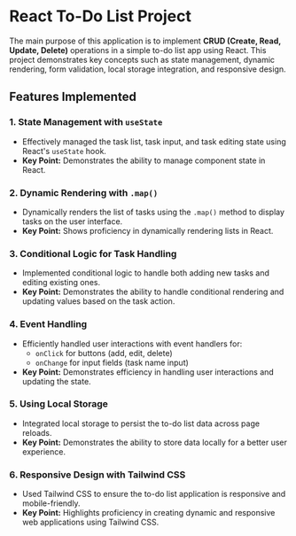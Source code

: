 

# React To-Do List Project

The main purpose of this application is to implement **CRUD (Create, Read, Update, Delete)** operations in a simple to-do list app using React. This project demonstrates key concepts such as state management, dynamic rendering, form validation, local storage integration, and responsive design.

## Features Implemented

### 1. **State Management with `useState`**
- Effectively managed the task list, task input, and task editing state using React's `useState` hook.
- **Key Point:** Demonstrates the ability to manage component state in React.

### 2. **Dynamic Rendering with `.map()`**
- Dynamically renders the list of tasks using the `.map()` method to display tasks on the user interface.
- **Key Point:** Shows proficiency in dynamically rendering lists in React.

### 3. **Conditional Logic for Task Handling**
- Implemented conditional logic to handle both adding new tasks and editing existing ones.
- **Key Point:** Demonstrates the ability to handle conditional rendering and updating values based on the task action.

### 4. **Event Handling**
- Efficiently handled user interactions with event handlers for:
  - `onClick` for buttons (add, edit, delete)
  - `onChange` for input fields (task name input)
- **Key Point:** Demonstrates efficiency in handling user interactions and updating the state.

### 5. **Using Local Storage**
- Integrated local storage to persist the to-do list data across page reloads.
- **Key Point:** Demonstrates the ability to store data locally for a better user experience.

### 6. **Responsive Design with Tailwind CSS**
- Used Tailwind CSS to ensure the to-do list application is responsive and mobile-friendly.
- **Key Point:** Highlights proficiency in creating dynamic and responsive web applications using Tailwind CSS.
